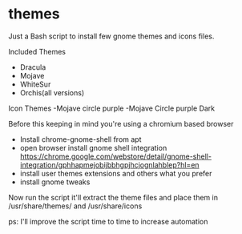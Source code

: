 # themes

Just a Bash script to install few gnome themes and icons files. 

Included Themes 
- Dracula
- Mojave
- WhiteSur
- Orchis(all versions)

Icon Themes
-Mojave circle purple
-Mojave Circle purple Dark

Before this 
keeping in mind you're using a chromium based browser
- Install chrome-gnome-shell from apt 
- open browser install gnome shell integration 
  https://chrome.google.com/webstore/detail/gnome-shell-integration/gphhapmejobijbbhgpjhcjognlahblep?hl=en
- install user themes extensions and others what you prefer
- install gnome tweaks

Now run the script it'll extract the theme files and place them in /usr/share/themes/ and /usr/share/icons

ps: I'll improve the script time to time to increase automation
